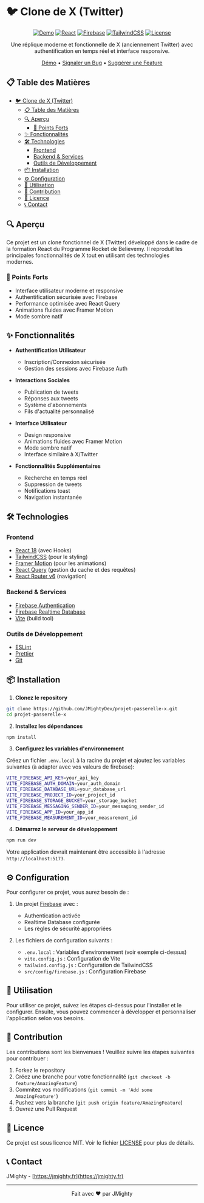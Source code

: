 <!-- markdownlint-disable MD033 -->
<!-- markdownlint-disable MD029 -->

# 🐦 Clone de X (Twitter)

<div align="center">

[![Demo](https://img.shields.io/badge/Demo-Live%20Site-blue)](https://jmighty.fr/x/)
[![React](https://img.shields.io/badge/React-18-61dafb)](https://react.dev/)
[![Firebase](https://img.shields.io/badge/Firebase-Latest-orange)](https://firebase.google.com/)
[![TailwindCSS](https://img.shields.io/badge/TailwindCSS-Latest-38bdf8)](https://tailwindcss.com/)
[![License](https://img.shields.io/badge/License-MIT-green)](https://opensource.org/licenses/MIT)

Une réplique moderne et fonctionnelle de X (anciennement Twitter) avec authentification en temps réel et interface responsive.

[Démo](https://jmighty.fr/x/) • [Signaler un Bug](https://github.com/JMightyDev/projet-passerelle-x/issues) • [Suggérer une Feature](https://github.com/JMightyDev/projet-passerelle-x/issues)

</div>

## 📋 Table des Matières

- [🐦 Clone de X (Twitter)](#-clone-de-x-twitter)
  - [📋 Table des Matières](#-table-des-matières)
  - [🔍 Aperçu](#-aperçu)
    - [🌟 Points Forts](#-points-forts)
  - [✨ Fonctionnalités](#-fonctionnalités)
  - [🛠️ Technologies](#️-technologies)
    - [Frontend](#frontend)
    - [Backend \& Services](#backend--services)
    - [Outils de Développement](#outils-de-développement)
  - [📦 Installation](#-installation)
  - [⚙️ Configuration](#️-configuration)
  - [🚀 Utilisation](#-utilisation)
  - [🤝 Contribution](#-contribution)
  - [📄 Licence](#-licence)
  - [📞 Contact](#-contact)

## 🔍 Aperçu

Ce projet est un clone fonctionnel de X (Twitter) développé dans le cadre de la formation React du Programme Rocket de Believemy. Il reproduit les principales fonctionnalités de X tout en utilisant des technologies modernes.

### 🌟 Points Forts

- Interface utilisateur moderne et responsive
- Authentification sécurisée avec Firebase
- Performance optimisée avec React Query
- Animations fluides avec Framer Motion
- Mode sombre natif

## ✨ Fonctionnalités

- **Authentification Utilisateur**

  - Inscription/Connexion sécurisée
  - Gestion des sessions avec Firebase Auth

- **Interactions Sociales**

  - Publication de tweets
  - Réponses aux tweets
  - Système d'abonnements
  - Fils d'actualité personnalisé

- **Interface Utilisateur**

  - Design responsive
  - Animations fluides avec Framer Motion
  - Mode sombre natif
  - Interface similaire à X/Twitter

- **Fonctionnalités Supplémentaires**
  - Recherche en temps réel
  - Suppression de tweets
  - Notifications toast
  - Navigation instantanée

## 🛠️ Technologies

### Frontend

- [React 18](https://react.dev/) (avec Hooks)
- [TailwindCSS](https://tailwindcss.com/) (pour le styling)
- [Framer Motion](https://www.framer.com/motion/) (pour les animations)
- [React Query](https://tanstack.com/query/latest) (gestion du cache et des requêtes)
- [React Router v6](https://reactrouter.com/) (navigation)

### Backend & Services

- [Firebase Authentication](https://firebase.google.com/products/auth)
- [Firebase Realtime Database](https://firebase.google.com/products/realtime-database)
- [Vite](https://vitejs.dev/) (build tool)

### Outils de Développement

- [ESLint](https://eslint.org/)
- [Prettier](https://prettier.io/)
- [Git](https://git-scm.com/)

## 📦 Installation

1. **Clonez le repository**

```bash
git clone https://github.com/JMightyDev/projet-passerelle-x.git
cd projet-passerelle-x
```

2. **Installez les dépendances**

```bash
npm install
```

3. **Configurez les variables d'environnement**

Créez un fichier `.env.local` à la racine du projet et ajoutez les variables suivantes (à adapter avec vos valeurs de firebase):

```bash
VITE_FIREBASE_API_KEY=your_api_key
VITE_FIREBASE_AUTH_DOMAIN=your_auth_domain
VITE_FIREBASE_DATABASE_URL=your_database_url
VITE_FIREBASE_PROJECT_ID=your_project_id
VITE_FIREBASE_STORAGE_BUCKET=your_storage_bucket
VITE_FIREBASE_MESSAGING_SENDER_ID=your_messaging_sender_id
VITE_FIREBASE_APP_ID=your_app_id
VITE_FIREBASE_MEASUREMENT_ID=your_measurement_id
```

4. **Démarrez le serveur de développement**

```bash
npm run dev
```

Votre application devrait maintenant être accessible à l'adresse `http://localhost:5173`.

## ⚙️ Configuration

Pour configurer ce projet, vous aurez besoin de :

1. Un projet [Firebase](https://console.firebase.google.com/) avec :

   - Authentication activée
   - Realtime Database configurée
   - Les règles de sécurité appropriées

2. Les fichiers de configuration suivants :
   - `.env.local` : Variables d'environnement (voir exemple ci-dessus)
   - `vite.config.js` : Configuration de Vite
   - `tailwind.config.js` : Configuration de TailwindCSS
   - `src/config/firebase.js` : Configuration Firebase

## 🚀 Utilisation

Pour utiliser ce projet, suivez les étapes ci-dessus pour l'installer et le configurer. Ensuite, vous pouvez commencer à développer et personnaliser l'application selon vos besoins.

## 🤝 Contribution

Les contributions sont les bienvenues ! Veuillez suivre les étapes suivantes pour contribuer :

1. Forkez le repository
2. Créez une branche pour votre fonctionnalité (`git checkout -b feature/AmazingFeature`)
3. Commitez vos modifications (`git commit -m 'Add some AmazingFeature'`)
4. Pushez vers la branche (`git push origin feature/AmazingFeature`)
5. Ouvrez une Pull Request

## 📄 Licence

Ce projet est sous licence MIT. Voir le fichier [LICENSE](LICENSE) pour plus de détails.

## 📞 Contact

JMighty - [https://jmighty.fr](https://jmighty.fr)

---

<div align="center">
Fait avec ❤️ par JMighty
</div>
